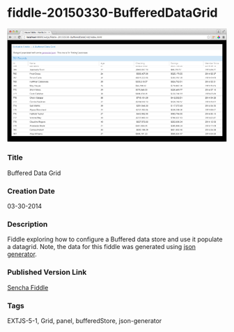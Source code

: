fiddle-20150330-BufferedDataGrid
======

![Screenshot](screenshot.png)


### Title

Buffered Data Grid


### Creation Date

03-30-2014


### Description

Fiddle exploring how to configure a Buffered data store and use it populate a datagrid. Note, the
data for this fiddle was generated using [json generator](http://www.json-generator.com/).


### Published Version Link

[Sencha Fiddle](https://fiddle.sencha.com/#fiddle/kh9)


### Tags

EXTJS-5-1, Grid, panel, bufferedStore, json-generator

